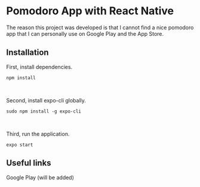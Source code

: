 # Pomodoro App with React Native
The reason this project was developed is that I cannot find a nice pomodoro app that I can personally use on Google Play and the App Store.
<br/> 

## Installation
First, install dependencies.
```
npm install
```
<br/>

Second, install expo-cli globally.
```
sudo npm install -g expo-cli
```
<br/>

Third, run the application.
```
expo start
```

## Useful links
Google Play (will be added)
